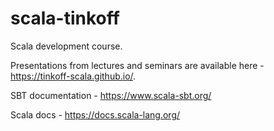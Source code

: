 # scala-tinkoff
Scala development course.

Presentations from lectures and seminars are available here - https://tinkoff-scala.github.io/.

SBT documentation - https://www.scala-sbt.org/

Scala docs - https://docs.scala-lang.org/
